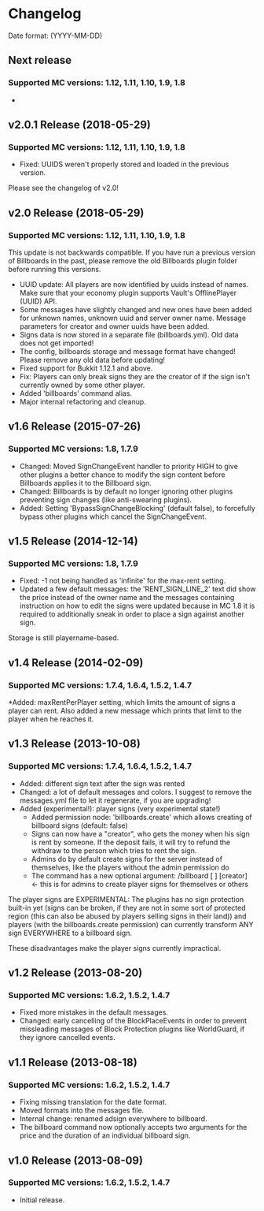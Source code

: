 # Changelog
Date format: (YYYY-MM-DD)  

## Next release
### Supported MC versions: 1.12, 1.11, 1.10, 1.9, 1.8
* 

## v2.0.1 Release (2018-05-29)
### Supported MC versions: 1.12, 1.11, 1.10, 1.9, 1.8
* Fixed: UUIDS weren't properly stored and loaded in the previous version.

Please see the changelog of v2.0!

## v2.0 Release (2018-05-29)
### Supported MC versions: 1.12, 1.11, 1.10, 1.9, 1.8
This update is not backwards compatible. If you have run a previous version of Billboards in the past, please remove the old Billboards plugin folder before running this versions.
* UUID update: All players are now identified by uuids instead of names. Make sure that your economy plugin supports Vault's OfflinePlayer (UUID) API.
* Some messages have slightly changed and new ones have been added for unknown names, unknown uuid and server owner name. Message parameters for creator and owner uuids have been added.
* Signs data is now stored in a separate file (billboards.yml). Old data does not get imported!
* The config, billboards storage and message format have changed! Please remove any old data before updating!
* Fixed support for Bukkit 1.12.1 and above.
* Fix: Players can only break signs they are the creator of if the sign isn't currently owned by some other player.
* Added 'billboards' command alias.
* Major internal refactoring and cleanup.

## v1.6 Release (2015-07-26)
### Supported MC versions: 1.8, 1.7.9
* Changed: Moved SignChangeEvent handler to priority HIGH to give other plugins a better chance to modify the sign content before Billboards applies it to the Billboard sign.
* Changed: Billboards is by default no longer ignoring other plugins preventing sign changes (like anti-swearing plugins).
* Added: Setting 'BypassSignChangeBlocking' (default false), to forcefully bypass other plugins which cancel the SignChangeEvent.

## v1.5 Release (2014-12-14)
### Supported MC versions: 1.8, 1.7.9
* Fixed: -1 not being handled as 'infinite' for the max-rent setting.
* Updated a few default messages: the 'RENT_SIGN_LINE_2' text did show the price instead of the owner name and the messages containing instruction on how to edit the signs were updated because in MC 1.8 it is required to additionally sneak in order to place a sign against another sign.

Storage is still playername-based.

## v1.4 Release (2014-02-09)
### Supported MC versions: 1.7.4, 1.6.4, 1.5.2, 1.4.7
*Added: maxRentPerPlayer setting, which limits the amount of signs a player can rent. Also added a new message which prints that limit to the player when he reaches it.

## v1.3 Release (2013-10-08)
### Supported MC versions: 1.7.4, 1.6.4, 1.5.2, 1.4.7
* Added: different sign text after the sign was rented
* Changed: a lot of default messages and colors. I suggest to remove the messages.yml file to let it regenerate, if you are upgrading! 
* Added (experimental!): player signs (very experimental state!)
  * Added permission node: 'billboards.create' which allows creating of billboard signs (default: false)
  * Signs can now have a "creator", who gets the money when his sign is rent by someone. If the deposit fails, it will try to refund the withdraw to the person which tries to rent the sign.
  * Admins do by default create signs for the server instead of themselves, like the players without the admin permission do
  * The command has a new optional argument: /billboard [<price> <duration>] [creator] <- this is for admins to create player signs for themselves or others

The player signs are EXPERIMENTAL: The plugins has no sign protection built-in yet (signs can be broken, if they are not in some sort of protected region (this can also be abused by players selling signs in their land)) and players (with the billboards.create permission) can currently transform ANY sign EVERYWHERE to a billboard sign.

These disadvantages make the player signs currently impractical.

## v1.2 Release (2013-08-20)
### Supported MC versions: 1.6.2, 1.5.2, 1.4.7
* Fixed more mistakes in the default messages.
* Changed: early cancelling of the BlockPlaceEvents in order to prevent missleading messages of Block Protection plugins like WorldGuard, if they ignore cancelled events.

## v1.1 Release (2013-08-18)
### Supported MC versions: 1.6.2, 1.5.2, 1.4.7
* Fixing missing translation for the date format.
* Moved formats into the messages file.
* Internal change: renamed adsign everywhere to billboard.
* The billboard command now optionally accepts two arguments for the price and the duration of an individual billboard sign.

## v1.0 Release (2013-08-09)
### Supported MC versions: 1.6.2, 1.5.2, 1.4.7
* Initial release.
